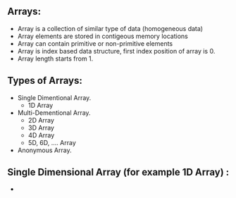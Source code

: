 ## Arrays: 

- Array is a collection of similar type of data (homogeneous data)
- Array elements are stored in contigeous memory locations
- Array can contain primitive or non-primitive elements 
- Array is index based data structure, first index position of array is 0.
- Array length starts from 1.

## Types of Arrays: 
- Single Dimentional Array.
    - 1D Array
- Multi-Dementional Array.
    - 2D Array
    - 3D Array
    - 4D Array
    - 5D, 6D, .... Array
- Anonymous Array.

## Single Dimensional Array (for example 1D Array) :

- 